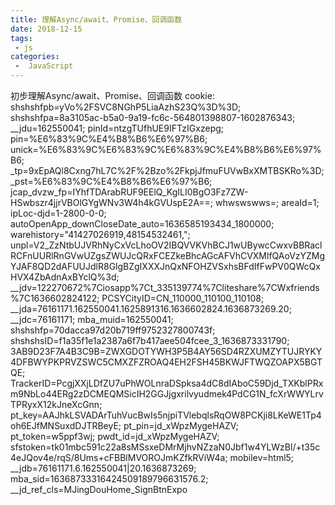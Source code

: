 ```yaml
---
title: 理解Async/await、Promise、回调函数
date: 2018-12-15
tags:
 - js
categories:
 -  JavaScript
---
```


初步理解Async/await、Promise、回调函数
cookie: shshshfpb=yVo%2FSVC8NGhP5LiaAzhS23Q%3D%3D; shshshfpa=8a3105ac-b5a0-9a19-fc6c-564801398807-1602876343; __jdu=162550041; pinId=ntzgTUfhUE9IFTzIGxzepg; pin=%E6%83%9C%E4%B8%B6%E6%97%B6; unick=%E6%83%9C%E6%83%9C%E6%83%9C%E4%B8%B6%E6%97%B6; _tp=9xEpAQl8Cxng7hL7C%2F%2Bzo%2FkpjJfmuFUVwBxXMTBSKRo%3D; _pst=%E6%83%9C%E4%B8%B6%E6%97%B6; jcap_dvzw_fp=IYhfTDArabRUF9EElQ_KgILI0BgO3Fz7ZW-HSwbszr4jjrVBOlGYgWNv3W4h4kGVUspE2A==; whwswswws=; areaId=1; ipLoc-djd=1-2800-0-0; autoOpenApp_downCloseDate_auto=1636585193434_1800000; warehistory="41427026919,48154532461,"; unpl=V2_ZzNtbUJVRhNyCxVcLhoOV2IBQVVKVhBCJ1wUBywcCwxvBBRaclRCFnUURlRnGVwUZgsZWUJcQRxFCEZkeBhcAGcAFVhCVXMlfQAoVzYZMgYJAF8QD2dAFUUJdlR8GlgBZgIXXXJnQxNFOHZVSxhsBFdIfFwPV0QWcQxHVX4ZbAdnAxBYclQ%3d; __jdv=122270672%7Ciosapp%7Ct_335139774%7Cliteshare%7CWxfriends%7C1636602824122; PCSYCityID=CN_110000_110100_110108; __jda=76161171.162550041.1625891316.1636602824.1636873269.20; __jdc=76161171; mba_muid=162550041; shshshfp=70dacca97d20b719ff9752327800743f; shshshsID=f1a35f1e1a2387a6f7b417aee504fcee_3_1636873331790; 3AB9D23F7A4B3C9B=ZWXGDOTYWH3P5B4AY56SD4RZXUMZYTUJRYKY4DFBWYPKPRVZSWC5CMXZFZROAQ4EH2FSH45BKWJFTWQZOAPX5BGTQE; TrackerID=PcgjXXjLDfZU7uPhWOLnraDSpksa4dC8dIAboC59Djd_TXKblPRxm9NbLo44ERg2zDCMEQMSicIH2GGJjgxrilvyudmek4PdCG1N_fcXrWWYLrvTPRyxX12kJneXcGnn; pt_key=AAJhkLSVADArTuhVucBwIs5njpiTVlebqlsRqOW8PCKji8LKeWE1Tp4oh6EJfMNSuxdDJTRBeyE; pt_pin=jd_xWpzMygeHAZV; pt_token=w5ppf3wj; pwdt_id=jd_xWpzMygeHAZV; sfstoken=tk01mbc591c22a8sMSsxeDMrMjhvNZzaN0Jbf1w4YLWzBl/+t35c4eJQov4e/rqS/8Ums+cFBBlMVOROJmKZfkRViW4a; mobilev=html5; __jdb=76161171.6.162550041|20.1636873269; mba_sid=16368733316424509189796631576.2; __jd_ref_cls=MJingDouHome_SignBtnExpo
